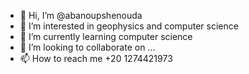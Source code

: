- 👋 Hi, I’m @abanoupshenouda
- 👀 I’m interested in geophysics and computer science
- 🌱 I’m currently learning computer science
- 💞️ I’m looking to collaborate on ...
- 📫 How to reach me +20 1274421973

<!---
abanoupshenouda/abanoupshenouda is a ✨ special ✨ repository because its `README.md` (this file) appears on your GitHub profile.
You can click the Preview link to take a look at your changes.
--->
